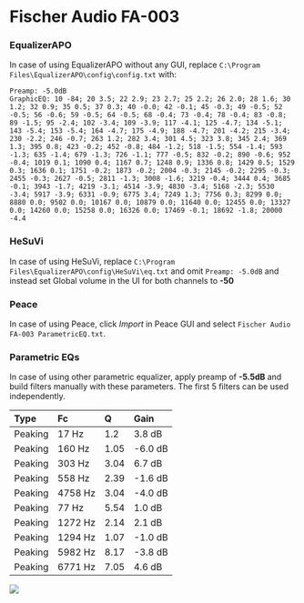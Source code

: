 # Fischer Audio FA-003

### EqualizerAPO
In case of using EqualizerAPO without any GUI, replace `C:\Program Files\EqualizerAPO\config\config.txt`
with:
```
Preamp: -5.0dB
GraphicEQ: 10 -84; 20 3.5; 22 2.9; 23 2.7; 25 2.2; 26 2.0; 28 1.6; 30 1.2; 32 0.9; 35 0.5; 37 0.3; 40 -0.0; 42 -0.1; 45 -0.3; 49 -0.5; 52 -0.5; 56 -0.6; 59 -0.5; 64 -0.5; 68 -0.4; 73 -0.4; 78 -0.4; 83 -0.8; 89 -1.5; 95 -2.4; 102 -3.4; 109 -3.9; 117 -4.1; 125 -4.7; 134 -5.1; 143 -5.4; 153 -5.4; 164 -4.7; 175 -4.9; 188 -4.7; 201 -4.2; 215 -3.4; 230 -2.2; 246 -0.7; 263 1.2; 282 3.4; 301 4.5; 323 3.8; 345 2.4; 369 1.3; 395 0.8; 423 -0.2; 452 -0.8; 484 -1.2; 518 -1.5; 554 -1.4; 593 -1.3; 635 -1.4; 679 -1.3; 726 -1.1; 777 -0.5; 832 -0.2; 890 -0.6; 952 -0.4; 1019 0.1; 1090 0.4; 1167 0.7; 1248 0.9; 1336 0.8; 1429 0.5; 1529 0.3; 1636 0.1; 1751 -0.2; 1873 -0.2; 2004 -0.3; 2145 -0.2; 2295 -0.3; 2455 -0.3; 2627 -0.5; 2811 -1.3; 3008 -1.6; 3219 -0.4; 3444 0.4; 3685 -0.1; 3943 -1.7; 4219 -3.1; 4514 -3.9; 4830 -3.4; 5168 -2.3; 5530 -3.4; 5917 -3.9; 6331 -0.9; 6775 3.4; 7249 1.3; 7756 0.3; 8299 0.0; 8880 0.0; 9502 0.0; 10167 0.0; 10879 0.0; 11640 0.0; 12455 0.0; 13327 0.0; 14260 0.0; 15258 0.0; 16326 0.0; 17469 -0.1; 18692 -1.8; 20000 -4.4
```

### HeSuVi
In case of using HeSuVi, replace `C:\Program Files\EqualizerAPO\config\HeSuVi\eq.txt` and omit `Preamp:
-5.0dB` and instead set Global volume in the UI for both channels to **-50**

### Peace
In case of using Peace, click *Import* in Peace GUI and select `Fischer Audio FA-003 ParametricEQ.txt`.

### Parametric EQs
In case of using other parametric equalizer, apply preamp of **-5.5dB** and build filters manually with
these parameters. The first 5 filters can be used independently.

| Type    | Fc      |    Q | Gain    |
|:--------|:--------|:-----|:--------|
| Peaking | 17 Hz   | 1.2  | 3.8 dB  |
| Peaking | 160 Hz  | 1.05 | -6.0 dB |
| Peaking | 303 Hz  | 3.04 | 6.7 dB  |
| Peaking | 558 Hz  | 2.39 | -1.6 dB |
| Peaking | 4758 Hz | 3.04 | -4.0 dB |
| Peaking | 77 Hz   | 5.54 | 1.0 dB  |
| Peaking | 1272 Hz | 2.14 | 2.1 dB  |
| Peaking | 1294 Hz | 1.07 | -1.0 dB |
| Peaking | 5982 Hz | 8.17 | -3.8 dB |
| Peaking | 6771 Hz | 7.05 | 4.6 dB  |

![](https://raw.githubusercontent.com/jaakkopasanen/AutoEq/master/results/innerfidelity/sbaf-serious/Fischer%20Audio%20FA-003/Fischer%20Audio%20FA-003.png)